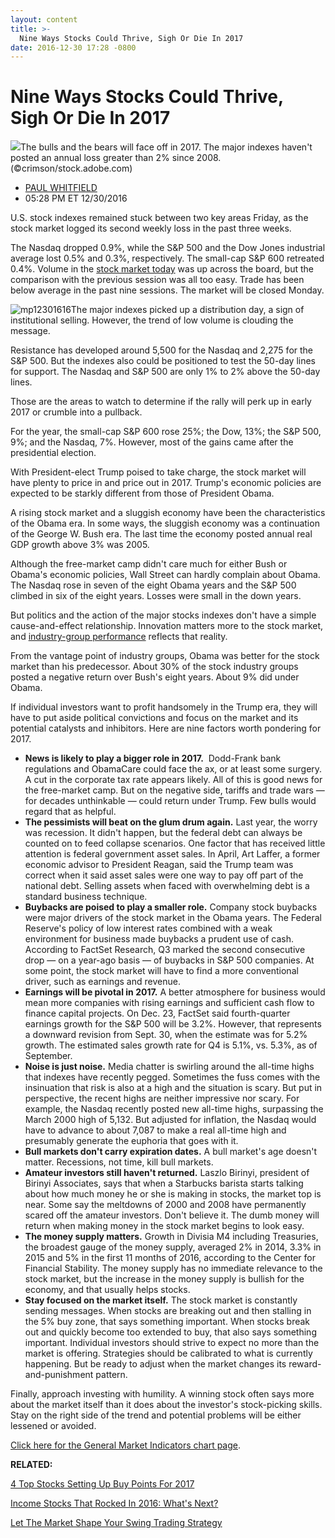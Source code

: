 ```yaml
---
layout: content
title: >-
  Nine Ways Stocks Could Thrive, Sigh Or Die In 2017
date: 2016-12-30 17:28 -0800
---
```



Nine Ways Stocks Could Thrive, Sigh Or Die In 2017
===================================================


![](https://www.investors.com/wp-content/uploads/2016/12/BIGPIC-123016-adobe.jpg)The bulls and the bears will face off in 2017. The major indexes haven't posted an annual loss greater than 2% since 2008. (©crimson/stock.adobe.com)




* [PAUL WHITFIELD](https://www.investors.com/author/whitfieldp/ "Posts by PAUL WHITFIELD")
* 05:28 PM ET 12/30/2016




U.S. stock indexes remained stuck between two key areas Friday, as the stock market logged its second weekly loss in the past three weeks.


The Nasdaq dropped 0.9%, while the S&P 500 and the Dow Jones industrial average lost 0.5% and 0.3%, respectively. The small-cap S&P 600 retreated 0.4%. Volume in the [stock market today](https://www.investors.com/category/market-trend/stock-market-today/) was up across the board, but the comparison with the previous session was all too easy. Trade has been below average in the past nine sessions. The market will be closed Monday.


![mp12301616](https://www.investors.com/wp-content/uploads/2016/12/MP12301616.png)The major indexes picked up a distribution day, a sign of institutional selling. However, the trend of low volume is clouding the message.


Resistance has developed around 5,500 for the Nasdaq and 2,275 for the S&P 500. But the indexes also could be positioned to test the 50-day lines for support. The Nasdaq and S&P 500 are only 1% to 2% above the 50-day lines.


Those are the areas to watch to determine if the rally will perk up in early 2017 or crumble into a pullback.


For the year, the small-cap S&P 600 rose 25%; the Dow, 13%; the S&P 500, 9%; and the Nasdaq, 7%. However, most of the gains came after the presidential election.


With President-elect Trump poised to take charge, the stock market will have plenty to price in and price out in 2017. Trump's economic policies are expected to be starkly different from those of President Obama.


A rising stock market and a sluggish economy have been the characteristics of the Obama era. In some ways, the sluggish economy was a continuation of the George W. Bush era. The last time the economy posted annual real GDP growth above 3% was 2005.


Although the free-market camp didn't care much for either Bush or Obama's economic policies, Wall Street can hardly complain about Obama. The Nasdaq rose in seven of the eight Obama years and the S&P 500 climbed in six of the eight years. Losses were small in the down years.


But politics and the action of the major stocks indexes don't have a simple cause-and-effect relationship. Innovation matters more to the stock market, and [industry-group performance](https://www.investors.com/how-to-invest/investors-corner/can-trump-revive-reagans-stock-market-magic/) reflects that reality.


From the vantage point of industry groups, Obama was better for the stock market than his predecessor. About 30% of the stock industry groups posted a negative return over Bush's eight years. About 9% did under Obama.


If individual investors want to profit handsomely in the Trump era, they will have to put aside political convictions and focus on the market and its potential catalysts and inhibitors. Here are nine factors worth pondering for 2017.


* **News is likely to play a bigger role in 2017.**  Dodd-Frank bank regulations and ObamaCare could face the ax, or at least some surgery. A cut in the corporate tax rate appears likely. All of this is good news for the free-market camp. But on the negative side, tariffs and trade wars — for decades unthinkable — could return under Trump. Few bulls would regard that as helpful.
* **The pessimists will beat on the glum drum again.** Last year, the worry was recession. It didn't happen, but the federal debt can always be counted on to feed collapse scenarios. One factor that has received little attention is federal government asset sales. In April, Art Laffer, a former economic advisor to President Reagan, said the Trump team was correct when it said asset sales were one way to pay off part of the national debt. Selling assets when faced with overwhelming debt is a standard business technique.
* **Buybacks are poised to play a smaller role.** Company stock buybacks were major drivers of the stock market in the Obama years. The Federal Reserve's policy of low interest rates combined with a weak environment for business made buybacks a prudent use of cash. According to FactSet Research, Q3 marked the second consecutive drop — on a year-ago basis — of buybacks in S&P 500 companies. At some point, the stock market will have to find a more conventional driver, such as earnings and revenue.
* **Earnings will be pivotal in 2017.** A better atmosphere for business would mean more companies with rising earnings and sufficient cash flow to finance capital projects. On Dec. 23, FactSet said fourth-quarter earnings growth for the S&P 500 will be 3.2%. However, that represents a downward revision from Sept. 30, when the estimate was for 5.2% growth. The estimated sales growth rate for Q4 is 5.1%, vs. 5.3%, as of September.
* **Noise is just noise.** Media chatter is swirling around the all-time highs that indexes have recently pegged. Sometimes the fuss comes with the insinuation that risk is also at a high and the situation is scary. But put in perspective, the recent highs are neither impressive nor scary. For example, the Nasdaq recently posted new all-time highs, surpassing the March 2000 high of 5,132. But adjusted for inflation, the Nasdaq would have to advance to about 7,087 to make a real all-time high and presumably generate the euphoria that goes with it.
* **Bull markets don't carry expiration dates.** A bull market's age doesn't matter. Recessions, not time, kill bull markets.
* **Amateur investors still haven't returned.** Laszlo Birinyi, president of Birinyi Associates, says that when a Starbucks barista starts talking about how much money he or she is making in stocks, the market top is near. Some say the meltdowns of 2000 and 2008 have permanently scared off the amateur investors. Don't believe it. The dumb money will return when making money in the stock market begins to look easy.
* **The money supply matters.** Growth in Divisia M4 including Treasuries, the broadest gauge of the money supply, averaged 2% in 2014, 3.3% in 2015 and 5% in the first 11 months of 2016, according to the Center for Financial Stability. The money supply has no immediate relevance to the stock market, but the increase in the money supply is bullish for the economy, and that usually helps stocks.
* **Stay focused on the market itself.** The stock market is constantly sending messages. When stocks are breaking out and then stalling in the 5% buy zone, that says something important. When stocks break out and quickly become too extended to buy, that also says something important. Individual investors should strive to expect no more than the market is offering. Strategies should be calibrated to what is currently happening. But be ready to adjust when the market changes its reward-and-punishment pattern.


Finally, approach investing with humility. A winning stock often says more about the market itself than it does about the investor's stock-picking skills. Stay on the right side of the trend and potential problems will be either lessened or avoided.


[Click here for the General Market Indicators chart page](https://www.investors.com/wp-content/uploads/2016/12/GMI_010217.pdf).


**RELATED:**


[4 Top Stocks Setting Up Buy Points For 2017](https://www.investors.com/stock-lists/ibd-50/4-top-stocks-setting-up-new-buy-points-for-2017/)


[Income Stocks That Rocked In 2016: What's Next?](https://www.investors.com/research/the-income-investor/average-gain-by-the-top-25-stocks-in-the-income-investor-in-2016-up-38/)


[Let The Market Shape Your Swing Trading Strategy](https://www.investors.com/research/swing-trading/let-the-stock-market-shape-your-swing-trading-strategy/)




